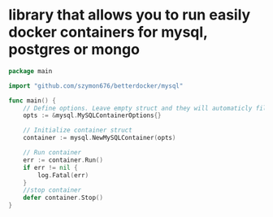 # library that allows you to run easily docker containers for mysql, postgres or mongo

```go 
package main

import "github.com/szymon676/betterdocker/mysql"

func main() {
	// Define options. Leave empty struct and they will automaticly fill with default settings
	opts := &mysql.MySQLContainerOptions{}

	// Initialize container struct
	container := mysql.NewMySQLContainer(opts)

	// Run container
	err := container.Run()
	if err != nil {
		log.Fatal(err)
	}
	//stop container
	defer container.Stop()
}
```
